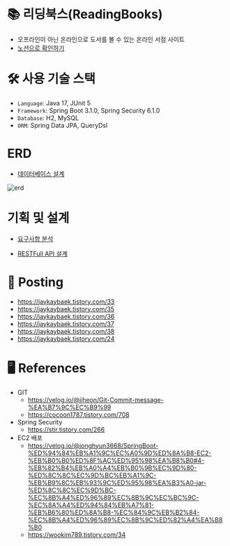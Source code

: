 # 📚 리딩북스(ReadingBooks)
- 오프라인이 아닌 온라인으로 도서를 볼 수 있는 온라인 서점 사이트
- [노션으로 확인하기](https://obtainable-elm-65d.notion.site/e8f0c444c1ca471b9d8fc3d81dfa50df)
# 🛠 사용 기술 스택
- `Language`: Java 17, JUnit 5
- `Framework`: Spring Boot 3.1.0, Spring Security 6.1.0
- `Database`: H2, MySQL
- `ORM`: Spring Data JPA, QueryDsl
# ERD
- [데이터베이스 설계](https://www.erdcloud.com/d/9LKxatzFAvNKsriQx)
  
![erd](https://github.com/jaykayBaek/readingbooks/assets/113520315/a53ae577-a6dc-4c06-9ea7-4b82ea8c79ac)
# 기획 및 설계
- [요구사항 분석](https://obtainable-elm-65d.notion.site/bff94e7464084a69820f5fff1d76f1ed)
  
- [RESTFull API 설계](https://www.notion.so/RESTFull-API-2fa99899699e4e3e9e41fc558c71ecbd)

# 📝 Posting
- https://jaykaybaek.tistory.com/33
- https://jaykaybaek.tistory.com/35
- https://jaykaybaek.tistory.com/36
- https://jaykaybaek.tistory.com/37
- https://jaykaybaek.tistory.com/38
- https://jaykaybaek.tistory.com/24

# 🖥 References
- GIT
  - https://velog.io/@jiheon/Git-Commit-message-%EA%B7%9C%EC%B9%99
  - https://cocoon1787.tistory.com/708
- Spring Security
  - https://stir.tistory.com/266
- EC2 배포
  - https://velog.io/@jonghyun3668/SpringBoot-%ED%94%84%EB%A1%9C%EC%A0%9D%ED%8A%B8-EC2-%EB%B0%B0%ED%8F%AC%ED%95%98%EA%B8%B0#4-%EB%82%B4%EB%A0%A4%EB%B0%9B%EC%9D%80-%ED%8C%8C%EC%9D%BC%EB%A1%9C-%EB%B9%8C%EB%93%9C%ED%95%98%EA%B3%A0-jar-%ED%8C%8C%EC%9D%BC-%EC%8B%A4%ED%96%89%EC%8B%9C%EC%BC%9C-%EC%8A%A4%ED%94%84%EB%A7%81-%EB%B6%80%ED%8A%B8-%EC%84%9C%EB%B2%84-%EC%8B%A4%ED%96%89%EC%8B%9C%ED%82%A4%EA%B8%B0
  - https://wookim789.tistory.com/34
